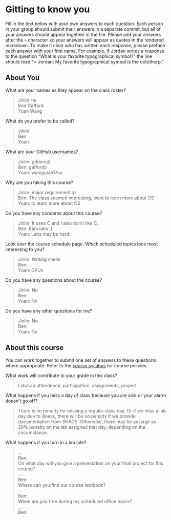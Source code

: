 
# Gitting to know you
Fill in the text below with your own answers to each question. Each person in your group should submit their answers in a separate commit, but all of your answers should appear together in the file. Please add your answers after the `>` character so your answers will appear as quotes in the rendered markdown. To make it clear who has written each response, please preface each answer with your first name. For example, if Jordan writes a response to the question "What is your favorite typographical symbol?" the line should read "> Jordan: My favorite typographical symbol is the octothorp." 

## About You
What are your names as they appear on the class roster?  
> Jinlin He  
> Ben Gafford  
> Yuan Wang  

What do you prefer to be called?  
> Jinlin  
> Ben  
> Yuan  

What are your GitHub usernames?  
> Jinlin: gdomnijl  
> Ben: gaffordb  
> Yuan: wangyuan17sp  

Why are you taking this course?  
> Jinlin: major requirement :p  
> Ben: The class seemed interesting, want to learn more about OS  
> Yuan: to learn more about CS  

Do you have any concerns about this course?
> Jinlin: It uses C and I also don't like C.  
> Ben: 8am labs :(  
> Yuan: Labs may be hard.  

Look over the course schedule page. Which scheduled topics look most interesting to you?  
> Jinlin: Writing shells  
> Ben:  
> Yuan: GPUs  

Do you have any questions about the course?  
> Jinlin: No  
> Ben:  
> Yuan: No

Do you have any other questions for me?  
> Jinlin: No  
> Ben:  
> Yuan: No

## About this course
You can work together to submit one set of answers to these questions where appropriate. Refer to the [course syllabus](http://www.cs.grinnell.edu/~curtsinger/teaching/2018S/CSC213/syllabus/) for course policies.

What work will contribute to your grade in this class?  
> Lab/Lab attendence, participation, assignments, project

What happens if you miss a day of class because you are sick or your alarm doesn't go off?  
> There is no penalty for missing a regular class day. Or if we miss a lab day due to illness, there will be no penalty if we provide documentation from SHACS. Otherwise, there may be as large as 20% penalty on the lab assigned that day, depending on the circumstance.

What happens if you turn in a lab late?  
> ...  
> Ben:  
On what day will you give a presentation on your final project for this course?  
> ...  
> Ben:  
Where can you find our course textbook?  
> ...  
> Ben:  
When are you free during my scheduled office hours?  
> ...  
> Ben:  
